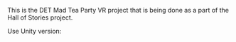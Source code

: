 This is the DET Mad Tea Party VR project that is being done as a part of the Hall of Stories project.

Use Unity version: 
